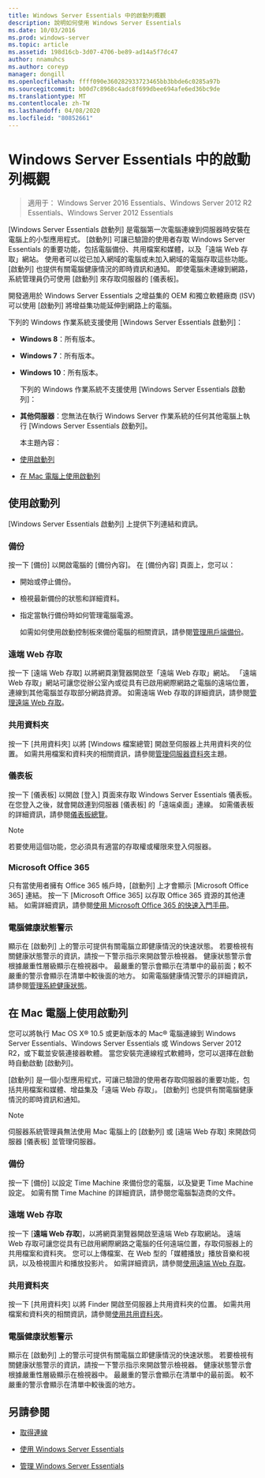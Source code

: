 ```yaml
---
title: Windows Server Essentials 中的啟動列概觀
description: 說明如何使用 Windows Server Essentials
ms.date: 10/03/2016
ms.prod: windows-server
ms.topic: article
ms.assetid: 198d16cb-3d07-4706-be89-ad14a5f7dc47
author: nnamuhcs
ms.author: coreyp
manager: dongill
ms.openlocfilehash: ffff090e360282933723465bb3bbde6c0285a97b
ms.sourcegitcommit: b00d7c8968c4adc8f699dbee694afe6ed36bc9de
ms.translationtype: MT
ms.contentlocale: zh-TW
ms.lasthandoff: 04/08/2020
ms.locfileid: "80852661"
---
```

# <a name="overview-of-the-launchpad-in-windows-server-essentials"></a>Windows Server Essentials 中的啟動列概觀

>適用于： Windows Server 2016 Essentials、Windows Server 2012 R2 Essentials、Windows Server 2012 Essentials

[Windows Server Essentials 啟動列] 是電腦第一次電腦連線到伺服器時安裝在電腦上的小型應用程式。 [啟動列] 可讓已驗證的使用者存取 Windows Server Essentials 的重要功能，包括電腦備份、共用檔案和媒體，以及「遠端 Web 存取」網站。 使用者可以從已加入網域的電腦或未加入網域的電腦存取這些功能。 [啟動列] 也提供有關電腦健康情況的即時資訊和通知。 即使電腦未連線到網路，系統管理員仍可使用 [啟動列] 來存取伺服器的 [儀表板]。  
  
 開發適用於 Windows Server Essentials 之增益集的 OEM 和獨立軟體廠商 (ISV) 可以使用 [啟動列] 將增益集功能延伸到網路上的電腦。  
  
 下列的 Windows 作業系統支援使用 [Windows Server Essentials 啟動列]：  
  
- **Windows 8**：所有版本。  
  
- **Windows 7**：所有版本。  
- **Windows 10**：所有版本。 
  
  下列的 Windows 作業系統不支援使用 [Windows Server Essentials 啟動列]：  
  
- **其他伺服器**：您無法在執行 Windows Server 作業系統的任何其他電腦上執行 [Windows Server Essentials 啟動列]。  
  
  本主題內容：  
  
- [使用啟動列](Overview-of-the-Launchpad-in-Windows-Server-Essentials.md#BKMK_Launchpad)  
  
- [在 Mac 電腦上使用啟動列](Overview-of-the-Launchpad-in-Windows-Server-Essentials.md#BKMK_Mac)  
  
##  <a name="use-the-launchpad"></a><a name="BKMK_Launchpad"></a>使用啟動列  
 [Windows Server Essentials 啟動列] 上提供下列連結和資訊。  
  
### <a name="backup"></a>備份  
 按一下 [備份] 以開啟電腦的 [備份內容]。 在 [備份內容] 頁面上，您可以：  
  
- 開始或停止備份。  
  
- 檢視最新備份的狀態和詳細資料。  
  
- 指定當執行備份時如何管理電腦電源。  
  
  如需如何使用啟動控制板來備份電腦的相關資訊，請參閱[管理用戶端備份](Manage-Client-Computer-Backup-in-Windows-Server-Essentials.md)。  
  
### <a name="remote-web-access"></a>遠端 Web 存取  
 按一下 [遠端 Web 存取] 以將網頁瀏覽器開啟至「遠端 Web 存取」網站。 「遠端 Web 存取」網站可讓您從辦公室內或從具有已啟用網際網路之電腦的遠端位置，連線到其他電腦並存取部分網路資源。 如需遠端 Web 存取的詳細資訊，請參閱[管理遠端 Web 存取](Manage-Remote-Web-Access-in-Windows-Server-Essentials.md)。  
  
### <a name="shared-folders"></a>共用資料夾  
 按一下 [共用資料夾] 以將 [Windows 檔案總管] 開啟至伺服器上共用資料夾的位置。 如需共用檔案和資料夾的相關資訊，請參閱[管理伺服器資料夾](Manage-Server-Folders-in-Windows-Server-Essentials.md)主題。  
  
### <a name="dashboard"></a>儀表板  
 按一下 [儀表板] 以開啟 [登入] 頁面來存取 Windows Server Essentials 儀表板。 在您登入之後，就會開啟連到伺服器 [儀表板] 的「遠端桌面」連線。 如需儀表板的詳細資訊，請參閱[儀表板總覽](Overview-of-the-Dashboard-in-Windows-Server-Essentials.md)。  
  
> [!NOTE]
>  若要使用這個功能，您必須具有適當的存取權或權限來登入伺服器。  
  
### <a name="microsoft-office-365"></a>Microsoft Office 365  
 只有當使用者擁有 Office 365 帳戶時，[啟動列] 上才會顯示 [Microsoft Office 365] 連結。 按一下 [Microsoft Office 365] 以存取 Office 365 資源的其他連結。 如需詳細資訊，請參閱[使用 Microsoft Office 365 的快速入門手冊](../use/Quick-Start-Guide-to-Using-Microsoft-Office-365-with-Windows-Server-Essentials.md)。  
  
### <a name="computer-health-alerts"></a>電腦健康狀態警示  
 顯示在 [啟動列] 上的警示可提供有關電腦立即健康情況的快速狀態。 若要檢視有關健康狀態警示的資訊，請按一下警示指示來開啟警示檢視器。 健康狀態警示會根據嚴重性層級顯示在檢視器中。 最嚴重的警示會顯示在清單中的最前面；較不嚴重的警示會顯示在清單中較後面的地方。 如需電腦健康情況警示的詳細資訊，請參閱[管理系統健康狀態](Manage-System-Health-in-Windows-Server-Essentials.md)。  
  
##  <a name="use-the-launchpad-with-a-mac-computer"></a><a name="BKMK_Mac"></a>在 Mac 電腦上使用啟動列  
 您可以將執行 Mac OS X&reg; 10.5 或更新版本的 Mac&reg; 電腦連線到 Windows Server Essentials、Windows Server Essentials 或 Windows Server 2012 R2，或下載並安裝連接器軟體。 當您安裝完連線程式軟體時，您可以選擇在啟動時自動啟動 [啟動列]。  
  
 [啟動列] 是一個小型應用程式，可讓已驗證的使用者存取伺服器的重要功能，包括共用檔案和媒體、增益集及「遠端 Web 存取」。 [啟動列] 也提供有關電腦健康情況的即時資訊和通知。  
  
> [!NOTE]
>  伺服器系統管理員無法使用 Mac 電腦上的 [啟動列] 或 [遠端 Web 存取] 來開啟伺服器 [儀表板] 並管理伺服器。  
  
### <a name="backup"></a>備份  
 按一下 [備份] 以設定 Time Machine 來備份您的電腦，以及變更 Time Machine 設定。 如需有關 Time Machine 的詳細資訊，請參閱您電腦製造商的文件。  
  
### <a name="remote-web-access"></a>遠端 Web 存取  
 按一下 [**遠端 Web 存取**]，以將網頁瀏覽器開啟至遠端 Web 存取網站。 遠端 Web 存取可讓您從具有已啟用網際網路之電腦的任何遠端位置，存取伺服器上的共用檔案和資料夾。 您可以上傳檔案、在 Web 型的「媒體播放」播放音樂和視訊，以及檢視圖片和播放投影片。 如需詳細資訊，請參閱[使用遠端 Web 存取](../use/Use-Remote-Web-Access-in-Windows-Server-Essentials.md)。  
  
### <a name="shared-folders"></a>共用資料夾  
 按一下 [共用資料夾] 以將 Finder 開啟至伺服器上共用資料夾的位置。 如需共用檔案和資料夾的相關資訊，請參閱[使用共用資料夾](../use/Use-Shared-Folders-in-Windows-Server-Essentials.md)。  
  
### <a name="computer-health-alerts"></a>電腦健康狀態警示  
 顯示在 [啟動列] 上的警示可提供有關電腦立即健康情況的快速狀態。 若要檢視有關健康狀態警示的資訊，請按一下警示指示來開啟警示檢視器。 健康狀態警示會根據嚴重性層級顯示在檢視器中。 最嚴重的警示會顯示在清單中的最前面。 較不嚴重的警示會顯示在清單中較後面的地方。  
  
## <a name="see-also"></a>另請參閱  
  
-   [取得連線](../use/Get-Connected-in-Windows-Server-Essentials.md)  
  
-   [使用 Windows Server Essentials](../use/Use-Windows-Server-Essentials.md)  
  
-   [管理 Windows Server Essentials](Manage-Windows-Server-Essentials.md)
